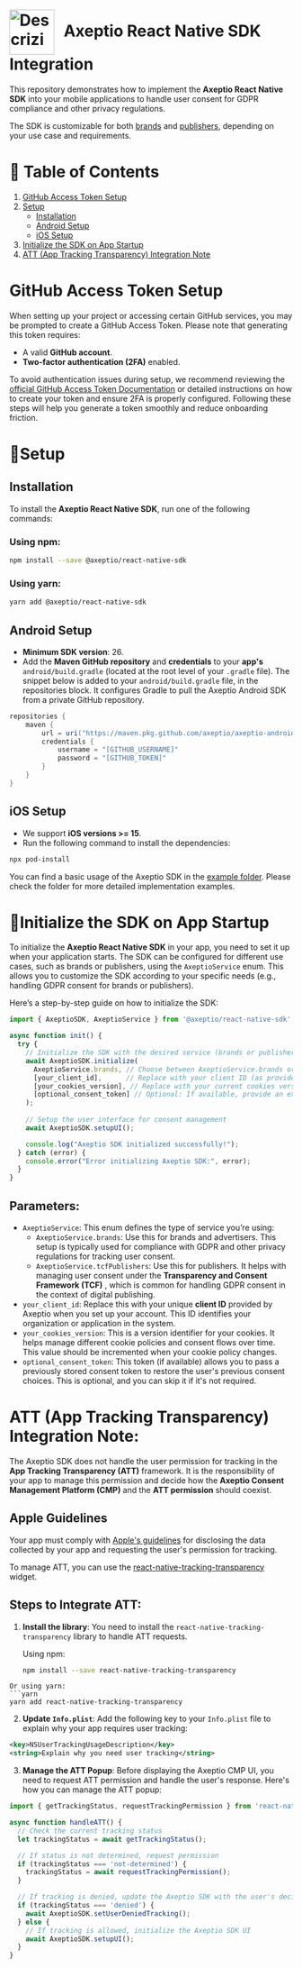 <h1>
  <img src="https://axeptio.imgix.net/2024/07/e444a7b2-ea3d-4471-a91c-6be23e0c3cbb.png" alt="Descrizione immagine" width="80" style="vertical-align: middle; margin-right: 10px;" />
  Axeptio React Native SDK Integration
</h1>

This repository demonstrates how to implement the **Axeptio React Native SDK** into your mobile applications to handle user consent for GDPR compliance and other privacy regulations.

The SDK is customizable for both [brands](https://support.axeptio.eu/hc/en-gb/articles/30431504788753-Geolocation) and [publishers](https://support.axeptio.eu/hc/en-gb/articles/23671149708945-1-Create-the-project), depending on your use case and requirements.

# 📑 Table of Contents
1. [GitHub Access Token Setup](#github-access-token-setup)
2. [Setup](#setup)
   - [Installation](#installation)
   - [Android Setup](#android-setup)
   - [iOS Setup](#ios-setup)
3. [Initialize the SDK on App Startup](#initialize-the-sdk-on-app-startup)
4. [ATT (App Tracking Transparency) Integration Note](#att-app-tracking-transparency-integration-note)




# GitHub Access Token Setup
When setting up your project or accessing certain GitHub services, you may be prompted to create a GitHub Access Token. Please note that generating this token requires:
- A valid **GitHub account**.
- **Two-factor authentication (2FA)** enabled.

To avoid authentication issues during setup, we recommend reviewing the [official GitHub Access Token Documentation](https://docs.github.com/en/authentication/keeping-your-account-and-data-secure/managing-your-personal-access-tokens) or detailed instructions on how to create your token and ensure 2FA is properly configured.
Following these steps will help you generate a token smoothly and reduce onboarding friction.

# 🔧Setup
## Installation
To install the **Axeptio React Native SDK**, run one of the following commands:
### Using npm:
```bash
npm install --save @axeptio/react-native-sdk
```
### Using yarn:
```bash
yarn add @axeptio/react-native-sdk
```
## Android Setup
- **Minimum SDK version**: 26.
- Add the **Maven GitHub repository** and **credentials** to your **app's** `android/build.gradle` (located at the root level of your `.gradle` file).
The snippet below is added to your `android/build.gradle` file, in the repositories block. It configures Gradle to pull the Axeptio Android SDK from a private GitHub repository.
```gradle
repositories {
    maven {
        url = uri("https://maven.pkg.github.com/axeptio/axeptio-android-sdk")
        credentials {
            username = "[GITHUB_USERNAME]"
            password = "[GITHUB_TOKEN]"
        }
    }
}
```

## iOS Setup
- We support **iOS versions >= 15**.
- Run the following command to install the dependencies:
```bash
npx pod-install
```
You can find a basic usage of the Axeptio SDK in the [example folder](https://github.com/axeptio/react-native-sdk/tree/master/example). Please check the folder for more detailed implementation examples.

# 🚀Initialize the SDK on App Startup
To initialize the **Axeptio React Native SDK** in your app, you need to set it up when your application starts. The SDK can be configured for different use cases, such as brands or publishers, using the `AxeptioService` enum. This allows you to customize the SDK according to your specific needs (e.g., handling GDPR consent for brands or publishers).

Here’s a step-by-step guide on how to initialize the SDK:
```javascript
import { AxeptioSDK, AxeptioService } from '@axeptio/react-native-sdk';

async function init() {
  try {
    // Initialize the SDK with the desired service (brands or publishers)
    await AxeptioSDK.initialize(
      AxeptioService.brands, // Choose between AxeptioService.brands or AxeptioService.tcfPublishers
      [your_client_id],      // Replace with your client ID (as provided by Axeptio)
      [your_cookies_version], // Replace with your current cookies version (as defined by your platform)
      [optional_consent_token] // Optional: If available, provide an existing consent token to restore previous consent choices
    );
  
    // Setup the user interface for consent management
    await AxeptioSDK.setupUI();

    console.log("Axeptio SDK initialized successfully!");
  } catch (error) {
    console.error("Error initializing Axeptio SDK:", error);
  }
}
```
## Parameters:
- `AxeptioService`: This enum defines the type of service you’re using:
   - `AxeptioService.brands`: Use this for brands and advertisers. This setup is typically used for compliance with GDPR and other privacy regulations for tracking user consent.
   - `AxeptioService.tcfPublishers`: Use this for publishers. It helps with managing user consent under the **Transparency and Consent Framework (TCF)** , which is common for handling GDPR consent in the context of digital publishing.
 - `your_client_id`: Replace this with your unique **client ID** provided by Axeptio when you set up your account. This ID identifies your organization or application in the system.
 - `your_cookies_version`: This is a version identifier for your cookies. It helps manage different cookie policies and consent flows over time. This value should be incremented when your cookie policy changes.
 - `optional_consent_token`: This token (if available) allows you to pass a previously stored consent token to restore the user's previous consent choices. This is optional, and you can skip it if it's not required.


# ATT (App Tracking Transparency) Integration Note:

The Axeptio SDK does not handle the user permission for tracking in the **App Tracking Transparency (ATT)** framework. It is the responsibility of your app to manage this permission and decide how the **Axeptio Consent Management Platform (CMP)** and the **ATT permission** should coexist.

## Apple Guidelines
Your app must comply with [Apple's guidelines](https://developer.apple.com/app-store/review/guidelines/#5.1.2) for disclosing the data collected by your app and requesting the user's permission for tracking.

To manage ATT, you can use the [react-native-tracking-transparency](https://www.npmjs.com/package/react-native-tracking-transparency) widget.

## Steps to Integrate ATT:

1. **Install the library**:
   You need to install the `react-native-tracking-transparency` library to handle ATT requests.

   Using npm:
   ```bash
   npm install --save react-native-tracking-transparency
 ```
Or using yarn:
```yarn
yarn add react-native-tracking-transparency
```
2. **Update `Info.plist`**:
Add the following key to your `Info.plist` file to explain why your app requires user tracking:
```xml
<key>NSUserTrackingUsageDescription</key>
<string>Explain why you need user tracking</string>
```
3. **Manage the ATT Popup**:
Before displaying the Axeptio CMP UI, you need to request ATT permission and handle the user's response. Here's how you can manage the ATT popup:
```javascript
import { getTrackingStatus, requestTrackingPermission } from 'react-native-tracking-transparency';

async function handleATT() {
  // Check the current tracking status
  let trackingStatus = await getTrackingStatus();

  // If status is not determined, request permission
  if (trackingStatus === 'not-determined') {
    trackingStatus = await requestTrackingPermission();
  }

  // If tracking is denied, update the Axeptio SDK with the user's decision
  if (trackingStatus === 'denied') {
    await AxeptioSDK.setUserDeniedTracking();
  } else {
    // If tracking is allowed, initialize the Axeptio SDK UI
    await AxeptioSDK.setupUI();
  }
}
```


